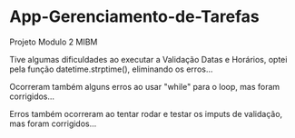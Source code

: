 # App-Gerenciamento-de-Tarefas
Projeto Modulo 2 MIBM

Tive algumas dificuldades ao executar a Validação Datas e Horários, optei pela função datetime.strptime(), eliminando os erros...

Ocorreram também alguns erros ao usar "while" para o loop, mas foram corrigidos...

Erros também ocorreram ao tentar rodar e testar os imputs de validação, mas foram corrigidos...
